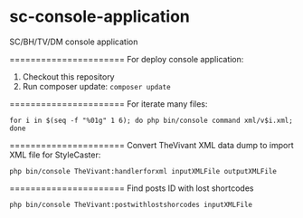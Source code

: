 sc-console-application
======================

SC/BH/TV/DM console application 


======================
For deploy console application:

1. Checkout this repository
2. Run composer update: `composer update`

======================
For iterate many files:

`for i in $(seq -f "%01g" 1 6); do php bin/console command xml/v$i.xml; done`

======================
Convert TheVivant XML data dump to import XML file for StyleCaster:

`php bin/console TheVivant:handlerforxml inputXMLFile outputXMLFile`

======================
Find posts ID with lost shortcodes

`php bin/console TheVivant:postwithlostshorcodes inputXMLFile`